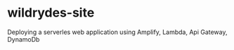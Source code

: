 # wildrydes-site
Deploying a serverles web application using Amplify, Lambda, Api Gateway, DynamoDb
